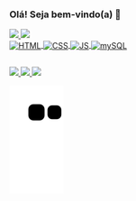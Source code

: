 ### Olá! Seja bem-vindo(a) 👋

<div>
<a href="https://github.com/rickstt">
<img height="48%" src="https://github-readme-stats.vercel.app/api?username=rickstt&count_private=true&show_icons=true&theme=tokyonight">
<img height="48%" src="https://github-readme-stats.vercel.app/api/top-langs/?username=rickstt&hide_progress=true&layout=compact&theme=tokyonight">
</div>
  

<div>
<img align="center" alt="HTML" height="30" width="40" src="https://cdn.jsdelivr.net/gh/devicons/devicon/icons/html5/html5-plain.svg" />  

<img align="center" alt="CSS" height="30" width="40" src="https://cdn.jsdelivr.net/gh/devicons/devicon/icons/css3/css3-plain.svg" />

<img align="center" alt="JS" height="30" width="40" src="https://cdn.jsdelivr.net/gh/devicons/devicon/icons/javascript/javascript-plain.svg" />

<img align="center" alt="mySQL" height="30" width="40" src="https://cdn.jsdelivr.net/gh/devicons/devicon/icons/mysql/mysql-plain.svg" />
</div>

##

<div>
<a href="mailto: rickdev.contato@gmail.com" target="_blank"><img src="https://img.shields.io/badge/Gmail-D14836?style=for-the-badge&logo=gmail&logoColor=white">
<a href="https://www.instagram.com/rick.stt/" target="_blank"><img src="https://img.shields.io/badge/Instagram-E4405F?style=for-the-badge&logo=instagram&logoColor=white">
<a href="" target="_blank"><img src="https://img.shields.io/badge/LinkedIn-0077B5?style=for-the-badge&logo=linkedin&logoColor=white">


</div>

![Snake animation](https://github.com/rickstt/rickstt/blob/output/github-contribution-grid-snake.svg)
